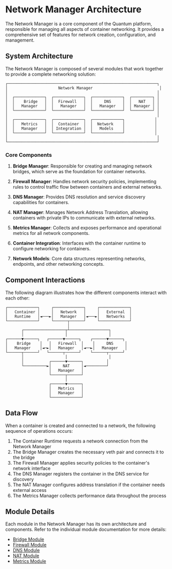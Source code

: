 # Network Manager Architecture

The Network Manager is a core component of the Quantum platform, responsible for managing all aspects of container networking. It provides a comprehensive set of features for network creation, configuration, and management.

## System Architecture

The Network Manager is composed of several modules that work together to provide a complete networking solution:

```
┌─────────────────────────────────────────────────────────────────┐
│                      Network Manager                             │
│                                                                 │
│  ┌─────────────┐  ┌─────────────┐  ┌─────────────┐  ┌─────────┐ │
│  │    Bridge   │  │  Firewall   │  │     DNS     │  │   NAT   │ │
│  │   Manager   │  │   Manager   │  │   Manager   │  │ Manager │ │
│  └─────────────┘  └─────────────┘  └─────────────┘  └─────────┘ │
│                                                                 │
│  ┌─────────────┐  ┌─────────────┐  ┌─────────────┐             │
│  │   Metrics   │  │  Container  │  │  Network    │             │
│  │   Manager   │  │ Integration │  │   Models    │             │
│  └─────────────┘  └─────────────┘  └─────────────┘             │
│                                                                 │
└─────────────────────────────────────────────────────────────────┘
```

### Core Components

1. **Bridge Manager**: Responsible for creating and managing network bridges, which serve as the foundation for container networks.

2. **Firewall Manager**: Handles network security policies, implementing rules to control traffic flow between containers and external networks.

3. **DNS Manager**: Provides DNS resolution and service discovery capabilities for containers.

4. **NAT Manager**: Manages Network Address Translation, allowing containers with private IPs to communicate with external networks.

5. **Metrics Manager**: Collects and exposes performance and operational metrics for all network components.

6. **Container Integration**: Interfaces with the container runtime to configure networking for containers.

7. **Network Models**: Core data structures representing networks, endpoints, and other networking concepts.

## Component Interactions

The following diagram illustrates how the different components interact with each other:

```
┌─────────────┐     ┌─────────────┐     ┌─────────────┐
│   Container │     │   Network   │     │   External  │
│   Runtime   │◄───►│   Manager   │◄───►│   Networks  │
└─────────────┘     └──────┬──────┘     └─────────────┘
                           │
       ┌──────────────────┬┴─────────────────┐
       │                  │                  │
┌──────▼──────┐   ┌──────▼──────┐    ┌──────▼──────┐
│    Bridge    │   │   Firewall  │    │     DNS     │
│   Manager    │◄─►│   Manager   │◄──►│   Manager   │
└──────┬──────┘   └──────┬──────┘    └──────┬──────┘
       │                  │                  │
       │           ┌──────▼──────┐          │
       └──────────►│     NAT     │◄─────────┘
                   │   Manager   │
                   └──────┬──────┘
                          │
                   ┌──────▼──────┐
                   │   Metrics   │
                   │   Manager   │
                   └─────────────┘
```

## Data Flow

When a container is created and connected to a network, the following sequence of operations occurs:

1. The Container Runtime requests a network connection from the Network Manager
2. The Bridge Manager creates the necessary veth pair and connects it to the bridge
3. The Firewall Manager applies security policies to the container's network interface
4. The DNS Manager registers the container in the DNS service for discovery
5. The NAT Manager configures address translation if the container needs external access
6. The Metrics Manager collects performance data throughout the process

## Module Details

Each module in the Network Manager has its own architecture and components. Refer to the individual module documentation for more details:

- [Bridge Module](bridge.md)
- [Firewall Module](firewall.md)
- [DNS Module](dns.md)
- [NAT Module](nat.md)
- [Metrics Module](metrics.md)